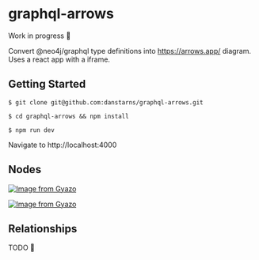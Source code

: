 # graphql-arrows

Work in progress 🚧

Convert @neo4j/graphql type definitions into https://arrows.app/ diagram. Uses a react app with a iframe.

## Getting Started

```
$ git clone git@github.com:danstarns/graphql-arrows.git
```

```
$ cd graphql-arrows && npm install
```

```
$ npm run dev
```

Navigate to http://localhost:4000

## Nodes

[![Image from Gyazo](https://i.gyazo.com/a7bed9607598502e5246bd0939039353.gif)](https://gyazo.com/a7bed9607598502e5246bd0939039353)

[![Image from Gyazo](https://i.gyazo.com/1fdf18604fdc01935fc03bc5763f7d41.gif)](https://gyazo.com/1fdf18604fdc01935fc03bc5763f7d41)

## Relationships

TODO 🚧

